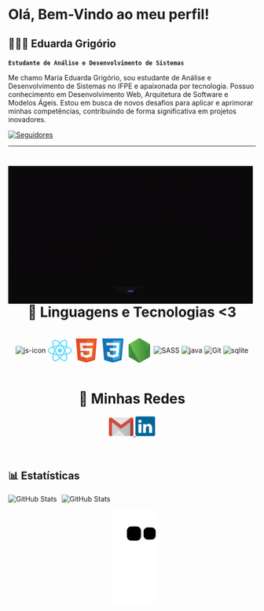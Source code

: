 # Olá, Bem-Vindo ao meu perfil!

## 👩🏻‍💻 Eduarda Grigório

**`Estudante de Análise e Desenvolvimento de Sistemas`**

Me chamo Maria Eduarda Grigório, sou estudante de Análise e Desenvolvimento de Sistemas no IFPE e apaixonada por tecnologia. Possuo conhecimento em Desenvolvimento Web, Arquitetura de Software e Modelos Ágeis. Estou em busca de novos desafios para aplicar e aprimorar minhas competências, contribuindo de forma significativa em projetos inovadores.

<p align="left">
    <a href="https://github.com/Larissakich?tab=followers">
        <img 
            alt="Seguidores" 
            title="Me siga no GitHub" 
            src="https://custom-icon-badges.demolab.com/github/followers/EduardaGrigorio3?color=236ad3&labelColor=1155ba&style=for-the-badge&logo=github&label=Seguidores&logoColor=white"
        />
    </a>
</p>

---

### 

<div  align="center"> 
  <div style="display: inline_block"><br>
    <img align="left" height="280" alt="coding-time" src="./img/code.gif">
    <h1 align="center">🤖 Linguagens e Tecnologias <3</h1>
    <br/>
    <img align="center" height="50" width="50" alt="js-icon" title="JavaScript" src="https://cdn.jsdelivr.net/gh/devicons/devicon@latest/icons/javascript/javascript-original.svg">
    <img align="center" height="50" width="50" alt="react-icon" title="React" src="https://raw.githubusercontent.com/devicons/devicon/master/icons/react/react-original.svg">
    <img align="center" height="50" width="50" alt="html-icon" title="HTML" src="https://raw.githubusercontent.com/devicons/devicon/master/icons/html5/html5-original.svg">
    <img align="center" height="50" width="50" alt="css-icon" title="CSS" src="https://raw.githubusercontent.com/devicons/devicon/master/icons/css3/css3-original.svg">
    <img align="center" height="50" width="50" alt="nodejs-icon" title="Node.js" src="https://raw.githubusercontent.com/devicons/devicon/master/icons/nodejs/nodejs-original.svg">
    <img align="center" height="50" width="50" alt="SASS" title="SASS" src="https://cdn.jsdelivr.net/gh/devicons/devicon@latest/icons/sass/sass-original.svg">
    <img align="center" height="60" width="60" alt="java" title="Java" src="https://cdn.jsdelivr.net/gh/devicons/devicon@latest/icons/java/java-original-wordmark.svg">
    <img align="center" height="50" width="50" alt="Git" title="Git" src="https://cdn.jsdelivr.net/gh/devicons/devicon@latest/icons/git/git-original.svg">
    <img align="center" height="50" width="50" alt="sqlite" title="SQLITE" src="https://cdn.jsdelivr.net/gh/devicons/devicon@latest/icons/sqlite/sqlite-original.svg" >
          
    
          
   </div>

  <br/>
  
  <h1 align="center">🚀 Minhas Redes</h1>
    <a href = "mailto: eduardagrigorio2024@gmail.com">
      <img width="50" src="./img/gmail.svg">
    </a>
    <a href = "www.linkedin.com/in/eduardagrigório">
      <img width="40" src="./img/linkedin.svg">
    </a>
</div>

<br/>
<br/>

## 📊 Estatísticas

<p>
  <img 
    align="left" 
    alt="GitHub Stats" 
    height="200" 
    style="padding-right: 10px;" 
    src="https://github-readme-stats.vercel.app/api?username=EduardaGrigorio3&show_icons=true&theme=tokyonight&include_all_commits=true&locale=pt-br" 
  />

<img 
      align="left" 
      alt="GitHub Stats" 
      height="200" 
      src="https://github-readme-stats.vercel.app/api/top-langs/?username=EduardaGrigorio3&theme=tokyonight&layout=compact&custom_title=Tecnologias&langs_count=9" 
  />

</p>

<br/>

![Snake animation](https://github.com/EduardaGrigorio3/EduardaGrigorio3/blob/output/github-contribution-grid-snake.svg)
